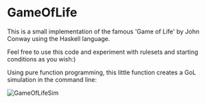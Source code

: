# GameOfLife
This is a small implementation of the famous 'Game of Life' by John Conway using the Haskell language.

Feel free to use this code and experiment with rulesets and starting conditions as you wish:)

Using pure function programming, this little function creates a GoL simulation in the command line:

![GameOfLifeSim](https://github.com/user-attachments/assets/70747adb-2923-472a-8ad7-ee92170d374d)
